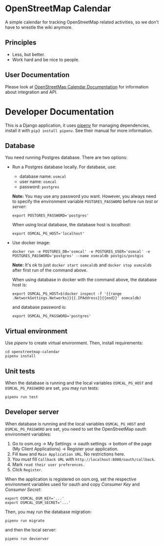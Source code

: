 # OpenStreetMap Calendar

A simple calendar for tracking OpenStreetMap related activities, so we don't have to wrestle the wiki anymore.

## Principles

* Less, but better.
* Work hard and be nice to people.

## User Documentation

Please look at [OpenStreetMap Calendar Documentation](https://osmcal.org/documentation/) for information about integration and API.


# Developer Documentation

This is a Django application, it uses [pipenv](https://pipenv.kennethreitz.org/en/latest/) for managing dependencies, install it with `pip3 install pipenv`. See their manual for more information.

## Database

You need running Postgres database. There are two options:

- Run a Postgres database locally. For database, use:

    - database name: `osmcal`
    - user name: `osmcal`
    - password: `postgres`

    **Note:** You may use any password you want. However, you always need to specify the environment variable `POSTGRES_PASSWORD` before run *test* or *server*:

    ```
    export POSTGRES_PASSWORD='postgres'
    ```

    When using local database, the database host is *localhost*:

    ```
    export OSMCAL_PG_HOST='localhost'
    ```

- Use docker image:

    ```
    docker run -e POSTGRES_DB='osmcal' -e POSTGRES_USER='osmcal' -e POSTGRES_PASSWORD='postgres' --name osmcaldb postgis/postgis
    ```

    **Note:** It's ok to just `docker start osmcaldb` and `docker stop osmcaldb` after first run of the command above.

    When using database in docker with the command above, the database host is:

    ```
    export OSMCAL_PG_HOST=$(docker inspect -f '{{range .NetworkSettings.Networks}}{{.IPAddress}}{{end}}' osmcaldb)
    ```

    and database password is:

    ```
    export OSMCAL_PG_PASSWORD='postgres'
    ```

## Virtual environment

Use *pipenv* to create virtual environment. Then, install requirements:

```
cd openstreetmap-calendar
pipenv install
```

## Unit tests

When the database is running and the local variables `OSMCAL_PG_HOST` and `OSMCAL_PG_PASSWORD` are set, you may run tests:

```
pipenv run test
```

## Developer server

When database is running and the local variables `OSMCAL_PG_HOST` and `OSMCAL_PG_PASSWORD` are set, you need to set the OpenStreetMap oauth environment variables:

1. Go to osm.org -> My Settings -> oauth settings -> bottom of the page (My Client Applications) -> Register your application.
2. Fill `Name` and `Main Application URL`. No restrictions here.
3. You *must* fill `Callback URL` with `http://localhost:8000/oauth/callback`.
4. Mark `read their user preferences.`
5. Click `Register`.

When the application is registered on osm.org, set the respective environment variables used for oauth and copy *Consumer Key* and *Consumer Secret*:

```
export OSMCAL_OSM_KEY='...'
export OSMCAL_OSM_SECRET='...'
```

Then, you may run the database migration:

```
pipenv run migrate
```

and then the local server:

```
pipenv run devserver
```

